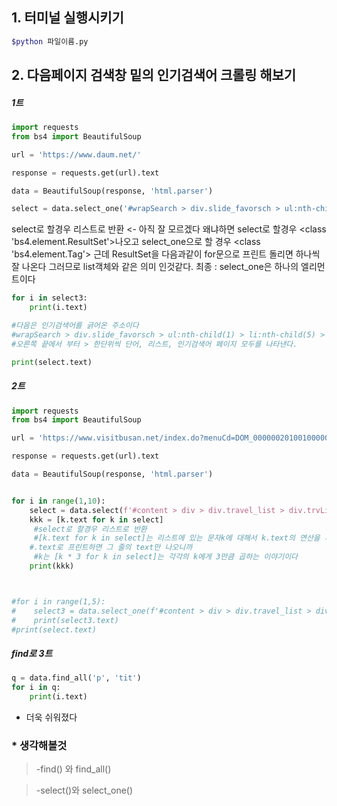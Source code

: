 ## 1. 터미널 실행시키기 

``` bash
$python 파일이름.py
```

## 2. 다음페이지 검색창 밑의 인기검색어 크롤링 해보기

##### 1트

``` python
import requests
from bs4 import BeautifulSoup

url = 'https://www.daum.net/'

response = requests.get(url).text

data = BeautifulSoup(response, 'html.parser')

select = data.select_one('#wrapSearch > div.slide_favorsch > ul:nth-child(1) > li:nth-child(5) > a') 

```

select로 할경우 리스트로 반환 
<- 아직 잘 모르겠다 왜냐하면 select로 할경우 <class 'bs4.element.ResultSet'>나오고 
select_one으로 할 경우 <class 'bs4.element.Tag'>
근데 ResultSet을 다음과같이 for문으로 프린트 돌리면 하나씩 잘 나온다 그러므로 list객체와 같은 의미 인것같다.
최종 : select_one은 하나의 엘리먼트이다

``` python
for i in select3:
    print(i.text)

#다음은 인기검색어를 긁어온 주소이다
#wrapSearch > div.slide_favorsch > ul:nth-child(1) > li:nth-child(5) > a 
#오른쪽 끝에서 부터 > 한단위씩 단어, 리스트, 인기검색어 페이지 모두를 나타낸다.

print(select.text)
```



##### 2트

``` python
import requests
from bs4 import BeautifulSoup

url = 'https://www.visitbusan.net/index.do?menuCd=DOM_000000201001000000'

response = requests.get(url).text

data = BeautifulSoup(response, 'html.parser')


for i in range(1,10):
    select = data.select(f'#content > div > div.travel_list > div.trvList > div > div:nth-child({str(i)}) > div.info > p.tit > a')
    kkk = [k.text for k in select]
     #select로 할경우 리스트로 반환
     #[k.text for k in select]는 리스트에 있는 문자k에 대해서 k.text의 연산을 시행
    #.text로 프린트하면 그 줄의 text만 나오니까
     #k는 [k * 3 for k in select]는 각각의 k에게 3만큼 곱하는 이야기이다
    print(kkk)



#for i in range(1,5):
#    select3 = data.select_one(f'#content > div > div.travel_list > div.trvList > div > div:nth-of-type({str(i)}) > div.info > p.tit > a')
#    print(select3.text)
#print(select.text)
```

##### find로 3트

```python
q = data.find_all('p', 'tit')
for i in q:
    print(i.text)

```

* 더욱 쉬워졌다





### * 생각해볼것

> -find() 와 find_all()

>  -select()와 select_one()